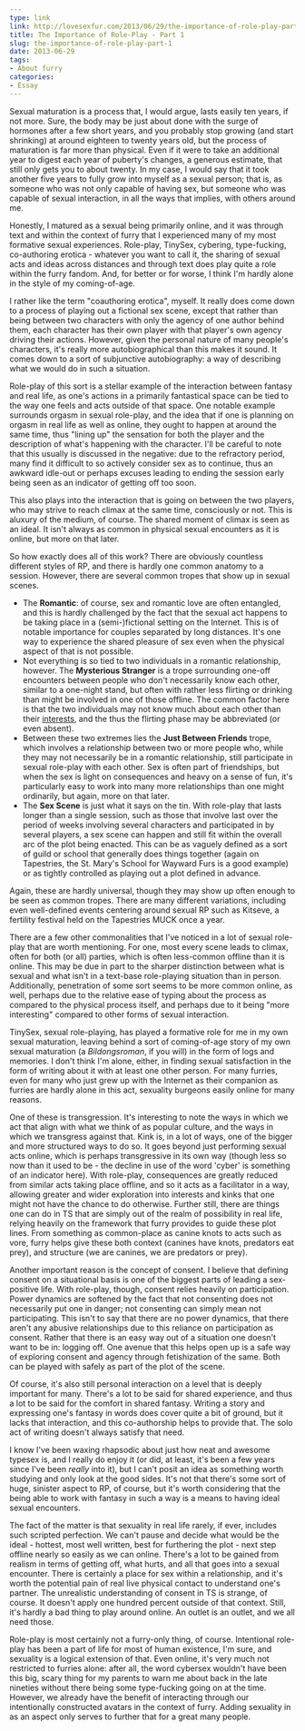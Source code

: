 ```yaml
---
type: link
link: http://lovesexfur.com/2013/06/29/the-importance-of-role-play-part-1/
title: The Importance of Role-Play - Part 1
slug: the-importance-of-role-play-part-1
date: 2013-06-29
tags:
- About furry
categories:
- Essay
---
```


Sexual maturation is a process that, I would argue, lasts easily ten years, if
not more.  Sure, the body may be just about done with the surge of hormones
after a few short years, and you probably stop growing (and start shrinking) at
around eighteen to twenty years old, but the process of maturation is far more
than physical.  Even if it were to take an additional year to digest each year
of puberty's changes, a generous estimate, that still only gets you to about
twenty.  In my case, I would say that it took another five years to fully grow
into myself as a sexual person; that is, as someone who was not only capable of
having sex, but someone who was capable of sexual interaction, in all the ways
that implies, with others around me.

Honestly, I matured as a sexual being primarily online, and it was through text
and within the context of furry that I experienced many of my most formative
sexual experiences.  Role-play, TinySex, cybering, type-fucking, co-authoring
erotica - whatever you want to call it, the sharing of sexual acts and ideas
across distances and through text does play quite a role within the furry
fandom.  And, for better or for worse, I think I'm hardly alone in the style of
my coming-of-age.<!--more-->

I rather like the term "coauthoring erotica", myself.  It really does come down
to a process of playing out a fictional sex scene, except that rather than being
between two characters with only the agency of one author behind them, each
character has their own player with that player's own agency driving their
actions.  However, given the personal nature of many people's characters, it's
really more autobiographical than this makes it sound.  It comes down to a sort
of subjunctive autobiography: a way of describing what we would do in such a
situation.

Role-play of this sort is a stellar example of the interaction between fantasy
and real life, as one's actions in a primarily fantastical space can be tied to
the way one feels and acts outside of that space.  One notable example surrounds
orgasm in sexual role-play, and the idea that if one is planning on orgasm in
real life as well as online, they ought to happen at around the same time, thus
"lining up" the sensation for both the player and the description of what's
happening with the character. I'll be careful to note that this usually is
discussed in the negative: due to the refractory period, many find it difficult
to so actively consider sex as to continue, thus an awkward idle-out or perhaps
excuses leading to ending the session early being seen as an indicator of
getting off too soon.  

This also plays into the interaction that is going on between the two players,
who may strive to reach climax at the same time, consciously or not.  This is
aluxury of the medium, of course.  The shared moment of climax is seen as an
ideal. It isn't always as common in physical sexual encounters as it is online,
but more on that later.

So how exactly does all of this work?  There are obviously countless different
styles of RP, and there is hardly one common anatomy to a session.  However,
there are several common tropes that show up in sexual scenes.

* The **Romantic**: of course, sex and romantic love are often entangled, and
this is hardly challenged by the fact that the sexual act happens to be taking
place in a (semi-)fictional setting on the Internet.  This is of notable
importance for couples separated by long distances.  It's one way to experience
the shared pleasure of sex even when the physical aspect of that is not
possible.
* Not everything is so tied to two individuals in a romantic relationship,
however. The **Mysterious Stranger** is a trope surrounding one-off encounters
between people who don't necessarily know each other, similar to a one-night
stand, but often with rather less flirting or drinking than might be involved in
one of those offline.  The common factor here is that the two individuals may
not know much about each other than their [interests][1], and the thus the
flirting phase may be abbreviated (or even absent).
* Between these two extremes lies the **Just Between Friends** trope, which
involves a relationship between two or more people who, while they may not
necessarily be in a romantic relationship, still participate in sexual role-play
with each other.  Sex is often part of friendships, but when the sex is light on
consequences and heavy on a sense of fun, it's particularly easy to work into
many more relationships than one might ordinarily, but again, more on that
later.
* The **Sex Scene** is just what it says on the tin.  With role-play that lasts
longer than a single session, such as those that involve last over the period of
weeks involving several characters and participated in by several players, a sex
scene can happen and still fit within the overall arc of the plot being enacted.
This can be as vaguely defined as a sort of guild or school that generally does
things together (again on Tapestries, the St. Mary's School for Wayward Furs is
a good example) or as tightly controlled as playing out a plot defined in
advance.

Again, these are hardly universal, though they may show up often enough to be
seen as common tropes.  There are many different variations, including even
well-defined events centering around sexual RP such as Kitseve, a fertility
festival held on the Tapestries MUCK once a year.

There are a few other commonalities that I've noticed in a lot of sexual
role-play that are worth mentioning.  For one, most every scene leads to climax,
often for both (or all) parties, which is often less-common offline than it is
online.  This may be due in part to the sharper distinction between what is
sexual and what isn't in a text-base role-playing situation than in person.
Additionally, penetration of some sort seems to be more common online, as well,
perhaps due to the relative ease of typing about the process as compared to the
physical process itself, and perhaps due to it being "more interesting" compared
to other forms of sexual interaction.

TinySex, sexual role-playing, has played a formative role for me in my own
sexual maturation, leaving behind a sort of coming-of-age story of my own sexual
maturation (a *Bildongsroman*, if you will) in the form of logs and memories.  I
don't think I'm alone, either, in finding sexual satisfaction in the form of
writing about it with at least one other person.  For many furries, even for
many who just grew up with the Internet as their companion as furries are hardly
alone in this act, sexuality burgeons easily online for many reasons.

One of these is transgression.  It's interesting to note the ways in which we
act that align with what we think of as popular culture, and the ways in which
we transgress against that.  Kink is, in a lot of ways, one of the bigger and
more structured ways to do so.  It goes beyond just performing sexual acts
online, which is perhaps transgressive in its own way (though less so now than
it used to be - the decline in use of the word 'cyber' is something of an
indicator here).  With role-play, consequences are greatly reduced from similar
acts taking place offline, and so it acts as a facilitator in a way, allowing
greater and wider exploration into interests and kinks that one might not have
the chance to do otherwise.  Further still, there are things one can do in TS
that are simply out of the realm of possibility in real life, relying heavily on
the framework that furry provides to guide these plot lines.  From something as
common-place as canine knots to acts such as vore, furry helps give these both
context (canines have knots, predators eat prey), and structure (we are canines,
we are predators or prey).

Another important reason is the concept of consent.  I believe that defining
consent on a situational basis is one of the biggest parts of leading a
sex-positive life.  With role-play, though, consent relies heavily on
participation.  Power dynamics are softened by the fact that not consenting does
not necessarily put one in danger; not consenting can simply mean not
participating.  This isn't to say that there are no power dynamics, that there
aren't any abusive relationships due to this reliance on participation as
consent.  Rather that there is an easy way out of a situation one doesn't want
to be in: logging off.  One avenue that this helps open up is a safe way of
exploring consent and agency through fetishization of the same.  Both can be
played with safely as part of the plot of the scene.

Of course, it's also still personal interaction on a level that is deeply
important for many.  There's a lot to be said for shared experience, and thus a
lot to be said for the comfort in shared fantasy.  Writing a story and
expressing one's fantasy in words does cover quite a bit of ground, but it lacks
that interaction, and this co-authorship helps to provide that.  The solo act of
writing doesn't always satisfy that need.

I know I've been waxing rhapsodic about just how neat and awesome typesex is,
and I really do enjoy it (or did, at least, it's been a few years since I've
been *really* into it), but I can't posit an idea as something worth studying
and only look at the good sides.  It's not that there's some sort of huge,
sinister aspect to RP, of course, but it's worth considering that the being able
to work with fantasy in such a way is a means to having ideal sexual encounters.

The fact of the matter is that sexuality in real life rarely, if ever, includes
such scripted perfection.  We can't pause and decide what would be the ideal -
hottest, most well written, best for furthering the plot - next step offline
nearly so easily as we can online.  There's a lot to be gained from realism in
terms of getting off, what hurts, and all that goes into a sexual encounter.
There is certainly a place for sex within a relationship, and it's worth the
potential pain of real live physical contact to understand one's partner. The
unrealistic understanding of consent in TS is strange, of course.  It doesn't
apply one hundred percent outside of that context. Still, it's hardly a bad
thing to play around online.  An outlet is an outlet, and we all need those.

Role-play is most certainly not a furry-only thing, of course.  Intentional
role-play has been a part of life for most of human existence, I'm sure, and
sexuality is a logical extension of that.  Even online, it's very much not
restricted to furries alone: after all, the word cybersex wouldn't have been
this big, scary thing for my parents to warn me about back in the late nineties
without there being some type-fucking going on at the time.  However, we already
have the benefit of interacting through our intentionally constructed avatars in
the context of furry.  Adding sexuality in as an aspect only serves to further
that for a great many people.

[1]: http://adjectivespecies.com/wp-content/uploads/2011/11/Tapestries_Flow.png
